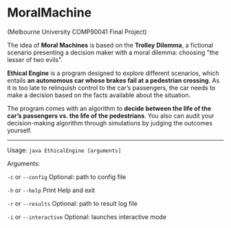 # MoralMachine
(Melbourne University COMP90041 Final Project)

The idea of **Moral Machines** is based on the **Trolley Dilemma**, a fictional scenario presenting a decision maker with a moral dilemma: choosing ”the lesser of two evils”. 



**Ethical Engine** is a program designed to explore different scenarios, which entails **an autonomous car whose brakes fail at a pedestrian crossing**. 
As it is too late to relinquish control to the car’s passengers, the car needs to make a decision based on the facts 
available about the situation.

The program comes with an algorithm to **decide between the life of the car’s passengers vs. the life of the pedestrians**. You also can audit your decision-making 
algorithm through simulations by judging the outcomes yourself.

----
Usage: 
`java EthicalEngine [arguments]`

Arguments:

`-c` or `--config` Optional: path to config file

`-h` or `--help` Print Help and exit

`-r` or `--results` Optional: path to result log file

`-i` or `--interactive` Optional: launches interactive mode

